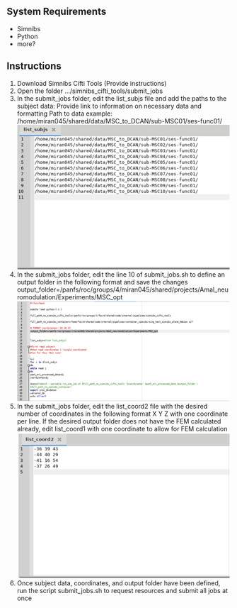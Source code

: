 ## System Requirements
- Simnibs 
- Python 
- more? 

## Instructions 
1. Download Simnibs Cifti Tools (Provide instructions) 
2. Open the folder …/simnibs_cifti_tools/submit_jobs  
3. In the submit_jobs folder, edit the list_subjs file and add the paths to the subject data: Provide link to information on necessary data and formatting Path to data example: /home/miran045/shared/data/MSC_to_DCAN/sub-MSC01/ses-func01/ ![Path to Data Example](subjectdata_image.png) 
5. In the submit_jobs folder, edit the line 10 of submit_jobs.sh to define an output folder in the following format and save the changes output_folder=/panfs/roc/groups/4/miran045/shared/projects/Amal_neuromodulation/Experiments/MSC_opt ![Defining output folder](outputfoler_image.png) 
6. In the submit_jobs folder, edit the list_coord2 file with the desired number of coordinates in the following format X Y Z with one coordinate per line. If the desired output folder does not have the FEM calculated already, edit list_coord1 with one coordinate to allow for FEM calculation  ![Selecting Coords.](list_coord2_image.png) 
7. Once subject data, coordinates, and output folder have been defined, run the script submit_jobs.sh to request resources and submit all jobs at once
